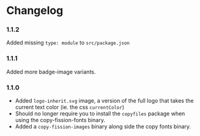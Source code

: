# Changelog

### 1.1.2

Added missing `type: module` to `src/package.json`


### 1.1.1

Added more badge-image variants.


### 1.1.0

- Added `logo-inherit.svg` image, a version of the full logo that takes the current text color (ie. the css `currentColor`)
- Should no longer require you to install the `copyfiles` package when using the copy-fission-fonts binary.
- Added a `copy-fission-images` binary along side the copy fonts binary.
